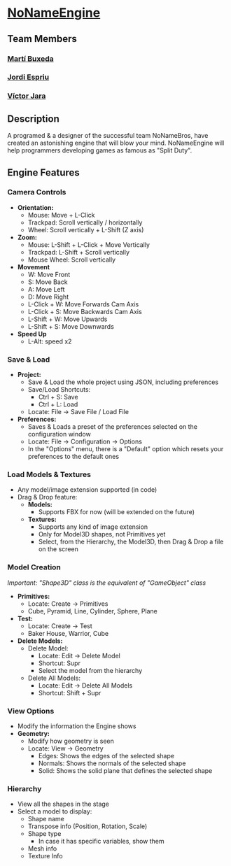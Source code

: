 # [NoNameEngine](https://github.com/Ar-Ess/NoNameEngine)
## Team Members
### [Martí Buxeda](https://github.com/Ar-Ess)
### [Jordi Espriu](https://github.com/LordUnicorn31)
### [Víctor Jara](https://github.com/Kerali)
## Description
A programed & a designer of the successful team NoNameBros, have created an astonishing engine that will blow your mind. 
NoNameEngine will help programmers developing games as famous as "Split Duty".
## Engine Features
### Camera Controls
 - **Orientation:**
   - Mouse: Move + L-Click 
   - Trackpad: Scroll vertically / horizontally
   - Wheel: Scroll vertically + L-Shift (Z axis)
 - **Zoom:**
   - Mouse: L-Shift + L-Click + Move Vertically
   - Trackpad: L-Shift + Scroll vertically
   - Mouse Wheel: Scroll vertically
 - **Movement**
   - W: Move Front
   - S: Move Back
   - A: Move Left
   - D: Move Right
   - L-Click + W: Move Forwards Cam Axis
   - L-Click + S: Move Backwards Cam Axis
   - L-Shift + W: Move Upwards
   - L-Shift + S: Move Downwards
 - **Speed Up**
   - L-Alt: speed x2

### Save & Load
 - **Project:**
   - Save & Load the whole project using JSON, including preferences
   - Save/Load Shortcuts:
     - Ctrl + S: Save
     - Ctrl + L: Load
   - Locate: File -> Save File / Load File
 - **Preferences:**
   - Saves & Loads a preset of the preferences selected on the configuration window
   - Locate: File -> Configuration -> Options
   - In the "Options" menu, there is a "Default" option which resets your preferences to the default ones

### Load Models & Textures
- Any model/image extension supported (in code)
- Drag & Drop feature:
  - **Models:**
    - Supports FBX for now (will be extended on the future) 
  - **Textures:**
    - Supports any kind of image extension
    - Only for Model3D shapes, not Primitives yet
    - Select, from the Hierarchy, the Model3D, then Drag & Drop a file on the screen

### Model Creation
_Important: "Shape3D" class is the equivalent of "GameObject" class_
 - **Primitives:**
   - Locate: Create -> Primitives
   - Cube, Pyramid, Line, Cylinder, Sphere, Plane
 - **Test:**
   - Locate: Create -> Test
   - Baker House, Warrior, Cube
 - **Delete Models:**
   - Delete Model:
     - Locate: Edit -> Delete Model
     - Shortcut: Supr
     - Select the model from the hierarchy
   - Delete All Models:
     - Locate: Edit -> Delete All Models
     - Shortcut: Shift + Supr

### View Options
- Modify the information the Engine shows
- **Geometry:**
  - Modify how geometry is seen
  - Locate: View -> Geometry
    - Edges: Shows the edges of the selected shape
    - Normals: Shows the normals of the selected shape
    - Solid: Shows the solid plane that defines the selected shape

### Hierarchy
 - View all the shapes in the stage
 - Select a model to display:
   - Shape name
   - Transpose info (Position, Rotation, Scale)
   - Shape type
     - In case it has specific variables, show them
   - Mesh info
   - Texture Info
